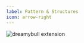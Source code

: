 ```yaml
---
label: Pattern & Structures
icon: arrow-right
---
```

![dreamybull extension](https://cdn.discordapp.com/attachments/531833851375386634/1061901215811764284/image.png)
